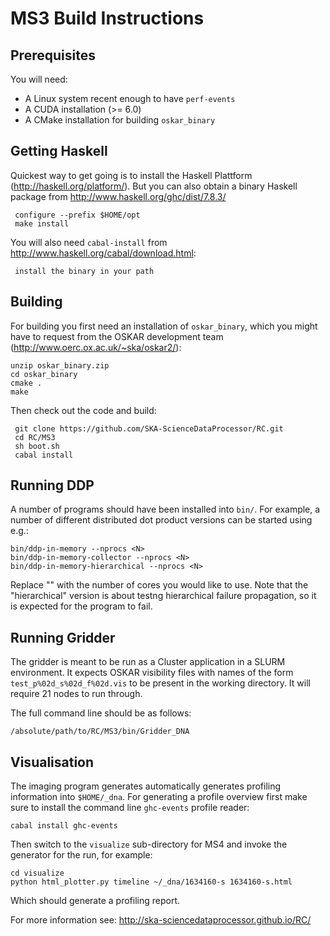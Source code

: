 
MS3 Build Instructions
==

Prerequisites
--

You will need:

* A Linux system recent enough to have `perf-events`
* A CUDA installation (>= 6.0)
* A CMake installation for building `oskar_binary`

Getting Haskell
--

Quickest way to get going is to install the Haskell Plattform
(http://haskell.org/platform/). But you can also obtain a binary
Haskell package from http://www.haskell.org/ghc/dist/7.8.3/

     configure --prefix $HOME/opt
     make install

You will also need `cabal-install` from http://www.haskell.org/cabal/download.html:

     install the binary in your path

Building
--

For building you first need an installation of `oskar_binary`, which
you might have to request from the OSKAR development team
(http://www.oerc.ox.ac.uk/~ska/oskar2/):

    unzip oskar_binary.zip
    cd oskar_binary
    cmake .
    make

Then check out the code and build:

     git clone https://github.com/SKA-ScienceDataProcessor/RC.git
     cd RC/MS3
     sh boot.sh
     cabal install

Running DDP
--

A number of programs should have been installed into `bin/`. For
example, a number of different distributed dot product versions can be
started using e.g.:

    bin/ddp-in-memory --nprocs <N>
    bin/ddp-in-memory-collector --nprocs <N>
    bin/ddp-in-memory-hierarchical --nprocs <N>

Replace "<N>" with the number of cores you would like to use. Note
that the "hierarchical" version is about testng hierarchical failure
propagation, so it is expected for the program to fail.

Running Gridder
--

The gridder is meant to be run as a Cluster application in a SLURM
environment. It expects OSKAR visibility files with names of the form
`test_p%02d_s%02d_f%02d.vis` to be present in the working
directory. It will require 21 nodes to run through.

The full command line should be as follows:

    /absolute/path/to/RC/MS3/bin/Gridder_DNA

Visualisation
--

The imaging program generates automatically generates profiling
information into `$HOME/_dna`. For generating a profile overview first
make sure to install the command line `ghc-events` profile reader:

    cabal install ghc-events

Then switch to the `visualize` sub-directory for MS4 and invoke the
generator for the run, for example:

    cd visualize
    python html_plotter.py timeline ~/_dna/1634160-s 1634160-s.html

Which should generate a profiling report.

For more information see:  http://ska-sciencedataprocessor.github.io/RC/

